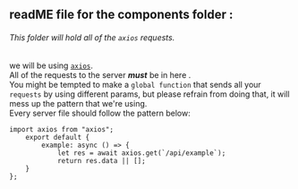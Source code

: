 ## readME file for the components folder :
###### This folder will hold all of the `axios` requests.<br>
we will be using [`axios`](https://github.com/axios/axios).<br>
All of the requests to the server **_must_** be in here .<br>
You might be tempted to make a `global function` that sends all your `requests` by using different params, but please refrain from doing that, it will mess up the pattern that we're using.<br>
Every server file should follow the pattern below:<br>
```
import axios from "axios";
    export default {
        example: async () => {
            let res = await axios.get(`/api/example`);
            return res.data || [];
    }
};
```